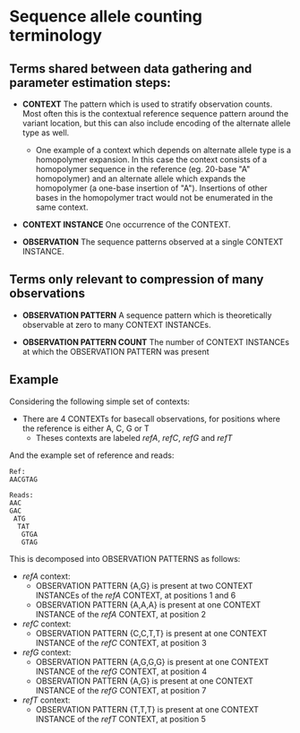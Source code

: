 # Sequence allele counting terminology

## Terms shared between data gathering and parameter estimation steps:

- **CONTEXT** The pattern which is used to stratify observation counts. Most often this is the contextual reference
sequence pattern around the variant location, but this can also include encoding of the alternate allele type as well.
  - One example of a context which depends on alternate allele type is a homopolymer expansion. In this case the context
consists of a homopolymer sequence in the reference (eg. 20-base "A" homopolymer) and an alternate allele which
expands the homopolymer (a one-base insertion of "A"). Insertions of other bases in the homopolymer tract would not be
enumerated in the same context.

- **CONTEXT INSTANCE** One occurrence of the CONTEXT.

- **OBSERVATION** The sequence patterns observed at a single CONTEXT INSTANCE.


## Terms only relevant to compression of many observations

- **OBSERVATION PATTERN** A sequence pattern which is theoretically observable at zero to many CONTEXT INSTANCEs.

- **OBSERVATION PATTERN COUNT** The number of CONTEXT INSTANCEs at which the OBSERVATION PATTERN was present


## Example

Considering the following simple set of contexts:

- There are 4 CONTEXTs for basecall observations, for positions where the reference is either A, C, G or T
    - Theses contexts are labeled _refA_, _refC_, _refG_ and _refT_

And the example set of reference and reads:

```
Ref:
AACGTAG

Reads:
AAC
GAC
 ATG
  TAT
   GTGA
   GTAG
```

This is decomposed into OBSERVATION PATTERNS as follows:

- _refA_ context:
  - OBSERVATION PATTERN {A,G} is present at two CONTEXT INSTANCEs of the _refA_ CONTEXT, at positions 1 and 6
  - OBSERVATION PATTERN {A,A,A} is present at one CONTEXT INSTANCE of the _refA_ CONTEXT, at position 2
- _refC_ context:
  - OBSERVATION PATTERN {C,C,T,T} is present at one CONTEXT INSTANCE of the _refC_ CONTEXT, at position 3
- _refG_ context:
  - OBSERVATION PATTERN {A,G,G,G} is present at one CONTEXT INSTANCE of the _refG_ CONTEXT, at position 4
  - OBSERVATION PATTERN {A,G} is present at one CONTEXT INSTANCE of the _refG_ CONTEXT, at position 7
- _refT_ context:
  - OBSERVATION PATTERN {T,T,T} is present at one CONTEXT INSTANCE of the _refT_ CONTEXT, at position 5
